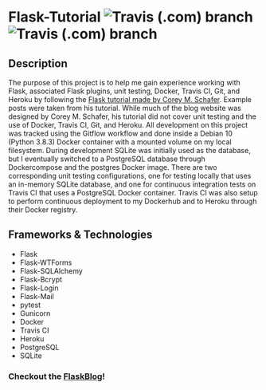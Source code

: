 # Flask-Tutorial ![Travis (.com) branch](https://img.shields.io/travis/com/e-dang/Flask-Tutorial/master?label=master) ![Travis (.com) branch](https://img.shields.io/travis/com/e-dang/Flask-Tutorial/dev?label=dev)

## Description
The purpose of this project is to help me gain experience working with Flask, associated Flask plugins, unit testing, Docker, Travis CI, Git, and Heroku by following the [Flask tutorial made by Corey M. Schafer](https://github.com/CoreyMSchafer/code_snippets/tree/master/Python/Flask_Blog). Example posts were taken from his tutorial. While much of the blog website was designed by Corey M. Schafer, his tutorial did not cover unit testing and the use of Docker, Travis CI, Git, and Heroku. All development on this project was tracked using the Gitflow workflow and done inside a Debian 10 (Python 3.8.3) Docker container with a mounted volume on my local filesystem. During development SQLite was initially used as the database, but I eventually switched to a PostgreSQL database through Dockercompose and the postgres Docker image. There are two corresponding unit testing configurations, one for testing locally that uses an in-memory SQLite database, and one for continuous integration tests on Travis CI that uses a PostgreSQL Docker container. Travis CI was also setup to perform continuous deployment to my Dockerhub and to Heroku through their Docker registry.

## Frameworks & Technologies
- Flask
- Flask-WTForms
- Flask-SQLAlchemy
- Flask-Bcrypt
- Flask-Login
- Flask-Mail
- pytest
- Gunicorn
- Docker
- Travis CI
- Heroku
- PostgreSQL
- SQLite

### Checkout the [FlaskBlog](https://edang-flaskblog.herokuapp.com/)!